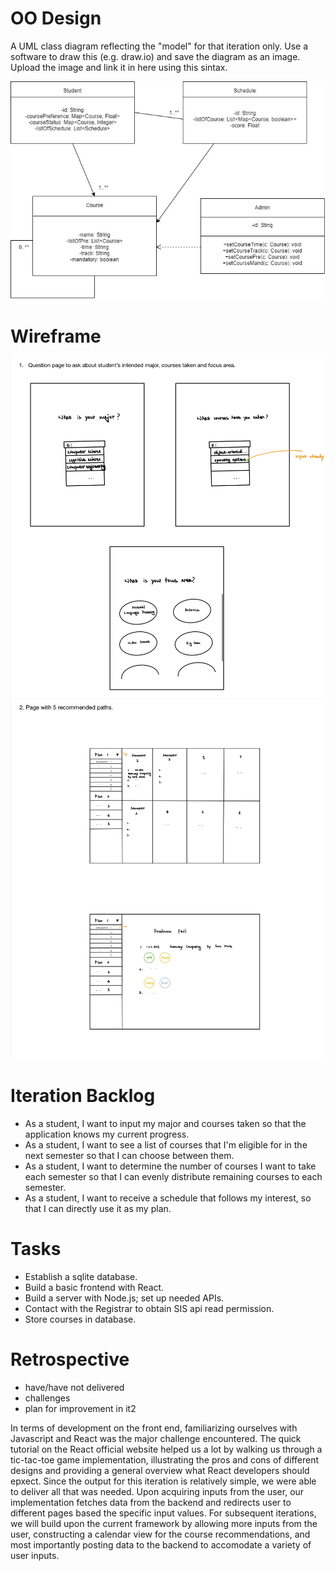 # OO Design

A UML class diagram reflecting the "model" for that iteration only.
Use a software to draw this (e.g. draw.io) and save the diagram as an image.
Upload the image and link it in here using this sintax.


![](oose.jpg)

# Wireframe

![](Wireframe1.jpg)
![](Wireframe2.jpg)

# Iteration Backlog

- As a student, I want to input my major and courses taken so that the application knows my current progress.
- As a student, I want to see a list of courses that I'm eligible for in the next semester so that I can choose between them.
- As a student, I want to determine the number of courses I want to take each semester so that I can evenly distribute remaining courses to each semester.
- As a student, I want to receive a schedule that follows my interest, so that I can directly use it as my plan.

# Tasks

- Establish a sqlite database.
- Build a basic frontend with React.
- Build a server with Node.js; set up needed APIs.
- Contact with the Registrar to obtain SIS api read permission.
- Store courses in database.

# Retrospective

- have/have not delivered
- challenges
- plan for improvement in it2

In terms of development on the front end, familiarizing ourselves with Javascript and React was the major challenge encountered. The quick tutorial on the 
React official website helped us a lot by walking us through a tic-tac-toe game implementation, illustrating the pros and cons of different designs and 
providing a general overview what React developers should epxect. Since the output for this iteration is relatively simple, we were able to deliver all that was needed. Upon acquiring inputs from the user, our implementation fetches data from the backend and redirects user to different pages based the specific 
input values. For subsequent iterations, we will build upon the current framework by allowing more inputs from the user, constructing a calendar view 
for the course recommendations, and most importantly posting data to the backend to accomodate a variety of user inputs. 